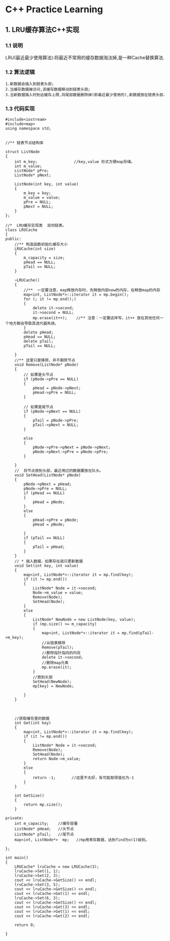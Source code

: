 # C++ Practice Learning

## 1. LRU缓存算法C++实现

### 1.1 说明

LRU(最近最少使用算法):将最近不常用的缓存数据淘汰掉,是一种Cache替换算法.

### 1.2 算法逻辑

	1.新数据会插入到链表头部;
	2.当缓存数据被访问,该缓存数据移动到链表头部;
	3.当新数据插入时到达缓存上限,将尾部数据删除掉(即最近最少使用的),新数据放在链表头部.

### 1.3 代码实现

	#include<iostream>
	#include<map>  
	using namespace std;
	
	
	//** 链表节点结构体
	
	struct ListNode
	{
		int m_key;                //key,value 形式方便map存储。
		int m_value;
		ListNode* pPre;
		ListNode* pNext;
	
		ListNode(int key, int value)
		{
			m_key = key;
			m_value = value;
			pPre = NULL;
			pNext = NULL;
		}
	};
	
	//*  LRU缓存实现类  双向链表。
	class LRUCache
	{
	public:
		//** 构造函数初始化缓存大小
		LRUCache(int size)
		{
			m_capacity = size;
			pHead == NULL;
			pTail == NULL;
		}
	
		~LRUCache()
		{
			//**  一定要注意，map释放内存时，先释放内部new的内存，在释放map的内存
			map<int, ListNode*>::iterator it = mp.begin();
			for (; it != mp.end();)
			{
				delete it->second;
				it->second = NULL;
				mp.erase(it++);    //** 注意：一定要这样写，it++ 放在其他任何一个地方都会导致其迭代器失效。
			}
			delete pHead;
			pHead == NULL;
			delete pTail;
			pTail == NULL;
	
		}
		//** 这里只是移除，并不删除节点
		void Remove(ListNode* pNode)
		{
			// 如果是头节点
			if (pNode->pPre == NULL)
			{
				pHead = pNode->pNext;
				pHead->pPre = NULL;
			}
	
			// 如果是尾节点
			if (pNode->pNext == NULL)
			{
				pTail = pNode->pPre;
				pTail->pNext = NULL;
			}
	
			else
			{
				pNode->pPre->pNext = pNode->pNext;
				pNode->pNext->pPre = pNode->pPre;
			}
	
		}
		//  将节点放到头部，最近用过的数据要放在队头。
		void SetHead(ListNode* pNode)
		{
			pNode->pNext = pHead;
			pNode->pPre = NULL;
			if (pHead == NULL)
			{
				pHead = pNode;
			}
			else
			{
				pHead->pPre = pNode;
				pHead = pNode;
	
			}
			if (pTail == NULL)
			{
				pTail = pHead;
			}
		}
		// * 插入数据，如果存在就只更新数据
		void Set(int key, int value)
		{
			map<int, ListNode*>::iterator it = mp.find(key);
			if (it != mp.end())
			{
				ListNode* Node = it->second;
				Node->m_value = value;
				Remove(Node);
				SetHead(Node);
			}
			else
			{
				ListNode* NewNode = new ListNode(key, value);
				if (mp.size() >= m_capacity)
				{
					map<int, ListNode*>::iterator it = mp.find(pTail->m_key);
					//从链表移除
					Remove(pTail);
					//删除指针指向的内存
					delete it->second;
					//删除map元素
					mp.erase(it);
				}
				//放到头部
				SetHead(NewNode);
				mp[key] = NewNode;
	
			}
		}
	
	
	
		//获取缓存里的数据
		int Get(int key)
		{
			map<int, ListNode*>::iterator it = mp.find(key);
			if (it != mp.end())
			{
				ListNode* Node = it->second;
				Remove(Node);
				SetHead(Node);
				return Node->m_value;
			}
			else
			{
				return -1;       //这里不太好，有可能取得值也为-1
			}
		}
	
		int GetSize()
		{
			return mp.size();
		}
	
	private:
		int m_capacity;    //缓存容量
		ListNode* pHead;   //头节点
		ListNode* pTail;   //尾节点
		map<int, ListNode*>  mp;   //mp用来存数据，达到find为o(1)级别。
	
	};
	
	int main()
	{
		LRUCache* lruCache = new LRUCache(3);
		lruCache->Set(1, 1);
		lruCache->Set(2, 3);
		cout << lruCache->GetSize() << endl;
		lruCache->Set(3, 5);
		cout << lruCache->GetSize() << endl;
		cout << lruCache->Get(1) << endl;
		lruCache->Set(6, 3);
		cout << lruCache->GetSize() << endl;
		cout << lruCache->Get(3) << endl;
		cout << lruCache->Get(1) << endl;
		cout << lruCache->Get(2) << endl;
	
		return 0;
	
	}